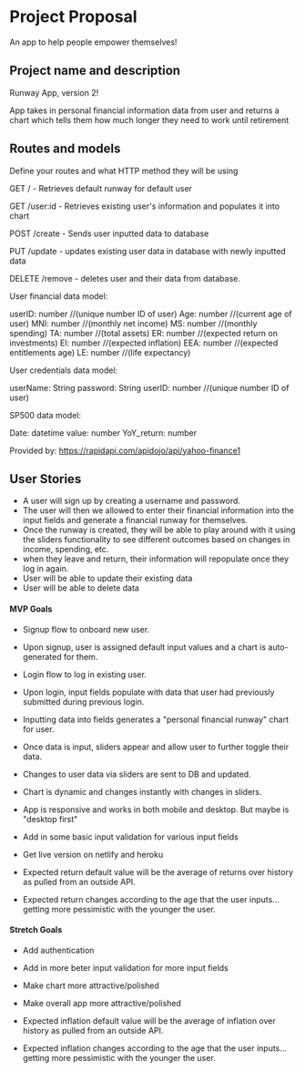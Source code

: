 # Project Proposal
An app to help people empower themselves!

## Project name and description
Runway App, version 2!

App takes in personal financial information data from user and returns a chart which tells them how much longer they need to work until retirement

## Routes and models
Define your routes and what HTTP method they will be using

GET / - Retrieves default runway for default user

GET /user:id - Retrieves existing user's information and populates it into chart

POST /create - Sends user inputted data to database

PUT /update - updates existing user data in database with newly inputted data

DELETE /remove - deletes user and their data from database.

User financial data model:

userID: number //(unique number ID of user)
Age: number //(current age of user)
MNI: number //(monthly net income)
MS: number //(monthly spending)
TA: number //(total assets)
ER: number //(expected return on investments)
EI: number //(expected inflation)
EEA: number //(expected entitlements age)
LE: number //(life expectancy)

User credentials data model:

userName: String
password: String
userID: number //(unique number ID of user)

SP500 data model:

Date: datetime
value: number
YoY_return: number

Provided by: https://rapidapi.com/apidojo/api/yahoo-finance1


## User Stories

- A user will sign up by creating a username and password.
- The user will then we allowed to enter their financial information into the input fields and generate a financial runway for themselves.
- Once the runway is created, they will be able to play around with it using the sliders functionality to see different outcomes based on changes
in income, spending, etc.
- when they leave and return, their information will repopulate once they log in again.
- User will be able to update their existing data
- User will be able to delete data

#### MVP Goals

- Signup flow to onboard new user.
- Upon signup, user is assigned default input values and a chart is auto-generated for them.
- Login flow to log in existing user.
- Upon login, input fields populate with data that user had previously submitted during previous login.

- Inputting data into fields generates a "personal financial runway" chart for user.
- Once data is input, sliders appear and allow user to further toggle their data.
- Changes to user data via sliders are sent to DB and updated.
- Chart is dynamic and changes instantly with changes in sliders.

- App is responsive and works in both mobile and desktop. But maybe is "desktop first"

- Add in some basic input validation for various input fields

- Get live version on netlify and heroku

- Expected return default value will be the average of returns over history as pulled from an outside API.
- Expected return changes according to the age that the user inputs... getting more pessimistic with the younger the user.

#### Stretch Goals

- Add authentication
- Add in more beter input validation for more input fields
- Make chart more attractive/polished
- Make overall app more attractive/polished

- Expected inflation default value will be the average of inflation over history as pulled from an outside API.
- Expected inflation changes according to the age that the user inputs... getting more pessimistic with the younger the user.